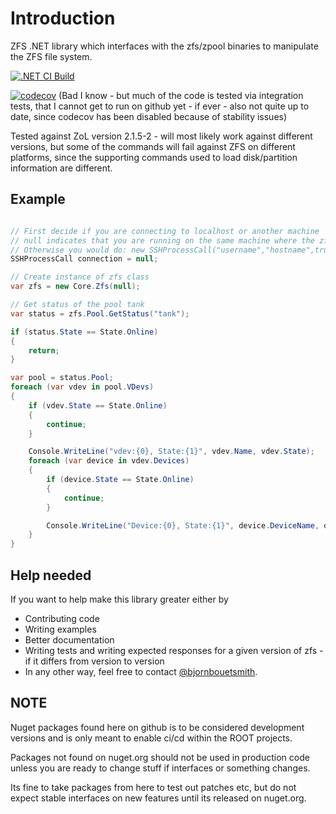 # Introduction 
ZFS .NET library which interfaces with the zfs/zpool binaries to manipulate the ZFS file system.

[![.NET CI Build](https://github.com/bjornbouetsmith/ROOT.Zfs/actions/workflows/dotnet-ci-build.yml/badge.svg)](https://github.com/bjornbouetsmith/ROOT.Zfs/actions/workflows/dotnet-ci-build.yml)

[![codecov](https://codecov.io/github/bjornbouetsmith/ROOT.Zfs/branch/main/graph/badge.svg?token=HVSPMWW7NZ)](https://codecov.io/github/bjornbouetsmith/ROOT.Zfs) (Bad I know - but much of the code is tested via integration tests, that I cannot get to run on github yet - if ever - also not quite up to date, since codecov has been disabled because of stability issues)

Tested against ZoL version 2.1.5-2 - will most likely work against different versions, but some of the commands will fail against ZFS on different platforms, since the supporting commands used to load disk/partition information are different.

## Example

~~~c#

// First decide if you are connecting to localhost or another machine
// null indicates that you are running on the same machine where the zfs pool is located
// Otherwise you would do: new SSHProcessCall("username","hostname",true);
SSHProcessCall connection = null;

// Create instance of zfs class
var zfs = new Core.Zfs(null);

// Get status of the pool tank
var status = zfs.Pool.GetStatus("tank");

if (status.State == State.Online)
{
    return;
}

var pool = status.Pool;
foreach (var vdev in pool.VDevs)
{
    if (vdev.State == State.Online)
    {
        continue;
    }

    Console.WriteLine("vdev:{0}, State:{1}", vdev.Name, vdev.State);
    foreach (var device in vdev.Devices)
    {
        if (device.State == State.Online)
        {
            continue;
        }

        Console.WriteLine("Device:{0}, State:{1}", device.DeviceName, device.State);
    }
}
~~~

## Help needed
If you want to help make this library greater either by 
* Contributing code 
* Writing examples
* Better documentation
* Writing tests and writing expected responses for a given version of zfs - if it differs from version to version
* In any other way, feel free to contact [@bjornbouetsmith](https://github.com/bjornbouetsmith).

## NOTE

Nuget packages found here on github is to be considered development versions and is only meant to enable ci/cd within the ROOT projects.

Packages not found on nuget.org should not be used in production code unless you are ready to change stuff if interfaces or something changes.

Its fine to take packages from here to test out patches etc, but do not expect stable interfaces on new features until its released on nuget.org.
